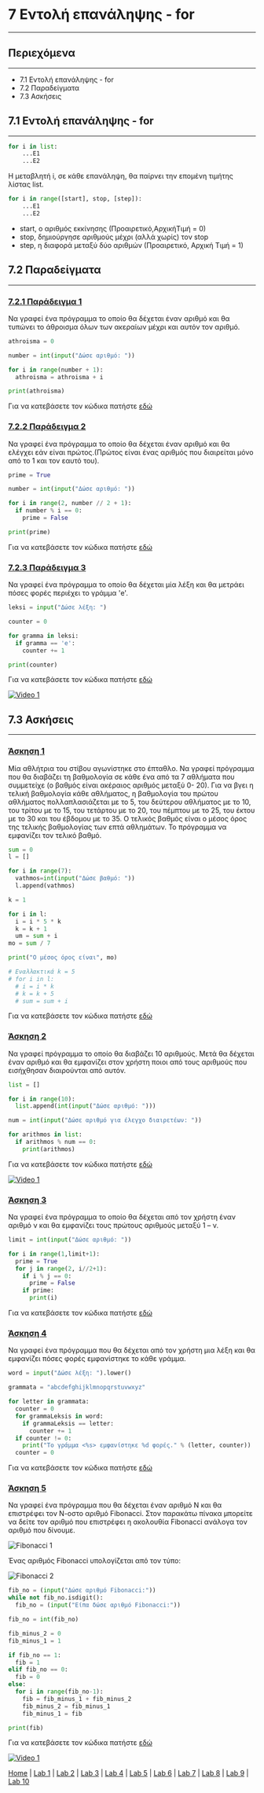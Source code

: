 # 7 Εντολή επανάληψης - for

---

## Περιεχόμενα

---

- 7.1 Εντολή επανάληψης - for
- 7.2 Παραδείγματα
- 7.3 Ασκήσεις

## 7.1 Εντολή επανάληψης - for

---

```python
for i in list:
    ...E1
    ...E2
```

Η μεταβλητή i, σε κάθε επανάληψη, θα παίρνει την επομένη τιμήτης λίστας list.

```python
for i in range([start], stop, [step]):
    ...E1
    ...E2
```

- start, ο αριθμός εκκίνησης (Προαιρετικό,ΑρχικήΤιμή = 0)
- stop, δημιούργησε αριθμούς μέχρι (αλλά χωρίς) τον stop
- step, η διαφορά μεταξύ δύο αριθμών (Προαιρετικό, Αρχική Τιμή = 1)

## 7.2 Παραδείγματα

---

### [7.2.1 Παράδειγμα 1](source/lab_07/lab_07_example_1.py)

Να γραφεί ένα πρόγραμμα το οποίο θα δέχεται έναν αριθμό και θα τυπώνει το άθροισμα όλων των ακεραίων μέχρι και αυτόν τον αριθμό.

```python
athroisma = 0

number = int(input("Δώσε αριθμό: "))

for i in range(number + 1):
  athroisma = athroisma + i

print(athroisma)
```

Για να κατεβάσετε τον κώδικα πατήστε [εδώ](source/lab_07/lab_07_example_1.py)

### [7.2.2 Παράδειγμα 2](source/lab_07/lab_07_example_2.py)

Να γραφεί ένα πρόγραμμα το οποίο θα δέχεται έναν αριθμό και θα ελέγχει εάν είναι πρώτος.(Πρώτος είναι ένας αριθμός που διαιρείται μόνο από το 1 και τον εαυτό του).

```python
prime = True

number = int(input("Δώσε αριθμό: "))

for i in range(2, number // 2 + 1):
  if number % i == 0:
    prime = False

print(prime)
```

Για να κατεβάσετε τον κώδικα πατήστε [εδώ](source/lab_07/lab_07_example_2.py)

### [7.2.3 Παράδειγμα 3](source/lab_07/lab_07_example_3.py)

Να γραφεί ένα πρόγραμμα το οποίο θα δέχεται μία λέξη και θα μετράει πόσες φορές περιέχει το γράμμα 'e'.

```python
leksi = input("Δώσε λέξη: ")

counter = 0

for gramma in leksi:
  if gramma == 'e':
    counter += 1

print(counter)
```

Για να κατεβάσετε τον κώδικα πατήστε [εδώ](source/lab_07/lab_07_example_3.py)

[![Video 1](../images/Video_1.PNG)](https://www.youtube.com/watch?v=Jrjm3JegGMI&list=PLlRCU8UBnRzRipr_LhWiF3YCoEkHUleLK&index=5)

## 7.3 Ασκήσεις

---

### [Άσκηση 1](source/lab_07/lab_07_exercise_1.py)

Μία αθλήτρια του στίβου αγωνίστηκε στο έπταθλο. Να γραφεί πρόγραμμα που θα διαβάζει τη βαθμολογία σε κάθε ένα από τα 7 αθλήματα που συμμετείχε (ο βαθμός είναι ακέραιος αριθμός μεταξύ 0- 20). Για να βγει η τελική βαθμολογία κάθε αθλήματος, η βαθμολογία του πρώτου αθλήματος πολλαπλασιάζεται με το 5, του δεύτερου αθλήματος με το 10, του τρίτου με το 15, του τετάρτου με το 20, του πέμπτου με το 25, του έκτου με το 30 και του έβδομου με το 35. Ο τελικός βαθμός είναι ο μέσος όρος της τελικής βαθμολογίας των επτά αθλημάτων. Το πρόγραμμα να εμφανίζει τον τελικό βαθμό.

```python
sum = 0
l = []

for i in range(7):
  vathmos=int(input("Δώσε βαθμό: "))
  l.append(vathmos)

k = 1 

for i in l: 
  i = i * 5 * k 
  k = k + 1 
  um = sum + i 
mo = sum / 7

print("Ο μέσος όρος είναι", mo)

# Εναλλακτικά k = 5
# for i in l:
  # i = i * k
  # k = k + 5
  # sum = sum + i
```

Για να κατεβάσετε τον κώδικα πατήστε [εδώ](source/lab_07/lab_07_exercise_1.py)

### [Άσκηση 2](source/lab_07/lab_07_exercise_2.py)

Να γραφεί πρόγραμμα το οποίο θα διαβάζει 10 αριθμούς. Μετά θα δέχεται έναν αριθμό και θα εμφανίζει στον χρήστη ποιοι από τους αριθμούς που εισήχθησαν διαιρούνται από αυτόν.

```python
list = []

for i in range(10):
  list.append(int(input("Δώσε αριθμό: ")))

num = int(input("Δώσε αριθμό για έλεγχο διαιρετέων: "))

for arithmos in list:
  if arithmos % num == 0:
    print(arithmos)
```

Για να κατεβάσετε τον κώδικα πατήστε [εδώ](source/lab_07/lab_07_exercise_2.py)

[![Video 1](../images/Video_1.PNG)](https://www.youtube.com/watch?v=fJFbtvlDB3o&list=PLlRCU8UBnRzRipr_LhWiF3YCoEkHUleLK&index=6)

### [Άσκηση 3](source/lab_07/lab_07_exercise_3.py)

Να γραφεί ένα πρόγραμμα το οποίο θα δέχεται από τον χρήστη έναν αριθμό ν και θα εμφανίζει τους πρώτους αριθμούς μεταξύ 1 – ν.

```python
limit = int(input("Δώσε αριθμό: "))

for i in range(1,limit+1):
  prime = True
  for j in range(2, i//2+1):
    if i % j == 0:
      prime = False
    if prime:
      print(i)
```

Για να κατεβάσετε τον κώδικα πατήστε [εδώ](source/lab_07/lab_07_exercise_3.py)

### [Άσκηση 4](source/lab_07/lab_07_exercise_4.py)

Να γραφεί ένα πρόγραμμα που θα δέχεται από τον χρήστη μια λέξη και θα εμφανίζει πόσες φορές εμφανίστηκε το κάθε γράμμα.

```python
word = input("Δώσε λέξη: ").lower()

grammata = "abcdefghijklmnopqrstuvwxyz"

for letter in grammata:
  counter = 0
  for grammaLeksis in word:
    if grammaLeksis == letter:
      counter += 1
  if counter != 0:
    print("To γράμμα <%s> εμφανίστηκε %d φορές." % (letter, counter))
  counter = 0
```

Για να κατεβάσετε τον κώδικα πατήστε [εδώ](source/lab_07/lab_07_exercise_4.py)

### [Άσκηση 5](source/lab_07/lab_07_exercise_5.py)

Να γραφεί ένα πρόγραμμα που θα δέχεται έναν αριθμό Ν και θα επιστρέφει τον Ν-οστο αριθμό Fibonacci. Στον παρακάτω πίνακα μπορείτε να δείτε τον αριθμό που επιστρέφει η ακολουθία Fibonacci ανάλογα τον αριθμό που δίνουμε.

![Fibonacci 1](../images/fibonacci_1.PNG)

Ένας αριθμός Fibonacci υπολογίζεται από τον τύπο:

![Fibonacci 2](../images/fibonacci_2.PNG)

```python
fib_no = (input("Δώσε αριθμό Fibonacci:"))
while not fib_no.isdigit():
  fib_no = (input("Είπα δώσε αριθμό Fibonacci:"))

fib_no = int(fib_no)

fib_minus_2 = 0
fib_minus_1 = 1

if fib_no == 1:
  fib = 1
elif fib_no == 0:
  fib = 0
else:
  for i in range(fib_no-1):
    fib = fib_minus_1 + fib_minus_2
    fib_minus_2 = fib_minus_1
    fib_minus_1 = fib

print(fib)
```

Για να κατεβάσετε τον κώδικα πατήστε [εδώ](source/lab_07/lab_07_exercise_5.py)

[![Video 1](../images/Video_1.PNG)](https://www.youtube.com/watch?v=eQgYOa1_MJU&list=PLlRCU8UBnRzRipr_LhWiF3YCoEkHUleLK&index=19&t=10s)

[Home](../README.md) | [Lab 1](lab_01.md) | [Lab 2](lab_02.md) | [Lab 3](lab_03.md) | [Lab 4](lab_04.md) | [Lab 5](lab_05.md) | [Lab 6](lab_06.md) | [Lab 7](lab_07.md) | [Lab 8](lab_08.md) | [Lab 9](lab_09.md) | [Lab 10](lab_10.md)
